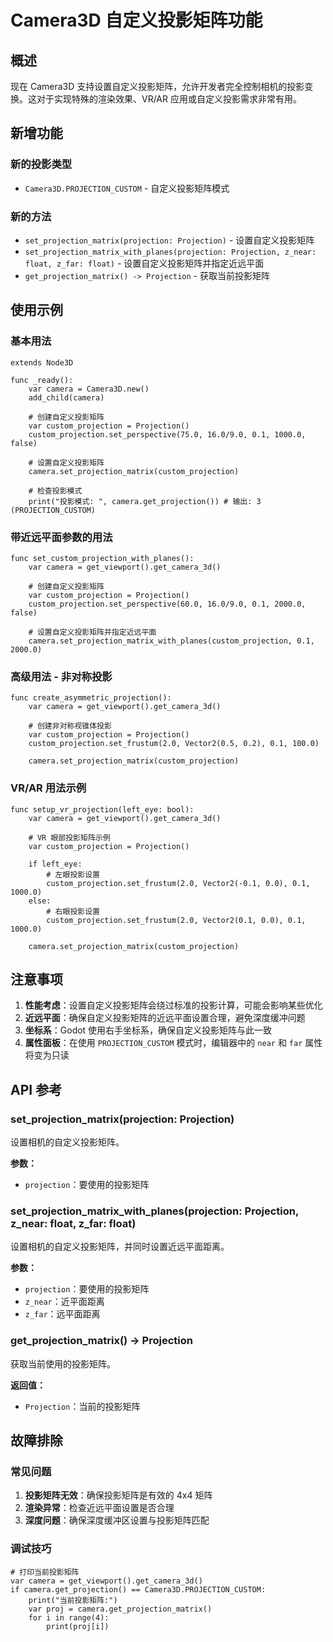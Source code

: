 # Camera3D 自定义投影矩阵功能

## 概述

现在 Camera3D 支持设置自定义投影矩阵，允许开发者完全控制相机的投影变换。这对于实现特殊的渲染效果、VR/AR 应用或自定义投影需求非常有用。

## 新增功能

### 新的投影类型
- `Camera3D.PROJECTION_CUSTOM` - 自定义投影矩阵模式

### 新的方法
- `set_projection_matrix(projection: Projection)` - 设置自定义投影矩阵
- `set_projection_matrix_with_planes(projection: Projection, z_near: float, z_far: float)` - 设置自定义投影矩阵并指定近远平面
- `get_projection_matrix() -> Projection` - 获取当前投影矩阵

## 使用示例

### 基本用法
```gdscript
extends Node3D

func _ready():
    var camera = Camera3D.new()
    add_child(camera)
    
    # 创建自定义投影矩阵
    var custom_projection = Projection()
    custom_projection.set_perspective(75.0, 16.0/9.0, 0.1, 1000.0, false)
    
    # 设置自定义投影矩阵
    camera.set_projection_matrix(custom_projection)
    
    # 检查投影模式
    print("投影模式: ", camera.get_projection()) # 输出: 3 (PROJECTION_CUSTOM)
```

### 带近远平面参数的用法
```gdscript
func set_custom_projection_with_planes():
    var camera = get_viewport().get_camera_3d()
    
    # 创建自定义投影矩阵
    var custom_projection = Projection()
    custom_projection.set_perspective(60.0, 16.0/9.0, 0.1, 2000.0, false)
    
    # 设置自定义投影矩阵并指定近远平面
    camera.set_projection_matrix_with_planes(custom_projection, 0.1, 2000.0)
```

### 高级用法 - 非对称投影
```gdscript
func create_asymmetric_projection():
    var camera = get_viewport().get_camera_3d()
    
    # 创建非对称视锥体投影
    var custom_projection = Projection()
    custom_projection.set_frustum(2.0, Vector2(0.5, 0.2), 0.1, 100.0)
    
    camera.set_projection_matrix(custom_projection)
```

### VR/AR 用法示例
```gdscript
func setup_vr_projection(left_eye: bool):
    var camera = get_viewport().get_camera_3d()
    
    # VR 眼部投影矩阵示例
    var custom_projection = Projection()
    
    if left_eye:
        # 左眼投影设置
        custom_projection.set_frustum(2.0, Vector2(-0.1, 0.0), 0.1, 1000.0)
    else:
        # 右眼投影设置  
        custom_projection.set_frustum(2.0, Vector2(0.1, 0.0), 0.1, 1000.0)
    
    camera.set_projection_matrix(custom_projection)
```

## 注意事项

1. **性能考虑**：设置自定义投影矩阵会绕过标准的投影计算，可能会影响某些优化
2. **近远平面**：确保自定义投影矩阵的近远平面设置合理，避免深度缓冲问题
3. **坐标系**：Godot 使用右手坐标系，确保自定义投影矩阵与此一致
4. **属性面板**：在使用 `PROJECTION_CUSTOM` 模式时，编辑器中的 `near` 和 `far` 属性将变为只读

## API 参考

### set_projection_matrix(projection: Projection)
设置相机的自定义投影矩阵。

**参数：**
- `projection`：要使用的投影矩阵

### set_projection_matrix_with_planes(projection: Projection, z_near: float, z_far: float)
设置相机的自定义投影矩阵，并同时设置近远平面距离。

**参数：**
- `projection`：要使用的投影矩阵
- `z_near`：近平面距离
- `z_far`：远平面距离

### get_projection_matrix() -> Projection
获取当前使用的投影矩阵。

**返回值：**
- `Projection`：当前的投影矩阵

## 故障排除

### 常见问题

1. **投影矩阵无效**：确保投影矩阵是有效的 4x4 矩阵
2. **渲染异常**：检查近远平面设置是否合理
3. **深度问题**：确保深度缓冲区设置与投影矩阵匹配

### 调试技巧

```gdscript
# 打印当前投影矩阵
var camera = get_viewport().get_camera_3d()
if camera.get_projection() == Camera3D.PROJECTION_CUSTOM:
    print("当前投影矩阵:")
    var proj = camera.get_projection_matrix()
    for i in range(4):
        print(proj[i])
``` 